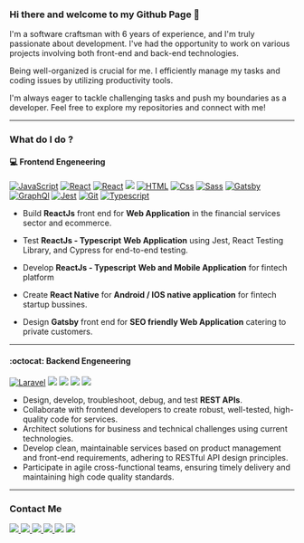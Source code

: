 ### Hi there and welcome to my Github Page 👋

I'm a software craftsman with 6 years of experience, and I'm truly passionate about development. I've had the opportunity to work on various projects involving both front-end and back-end technologies.

Being well-organized is crucial for me. I efficiently manage my tasks and coding issues by utilizing productivity tools.<br />

I'm always eager to tackle challenging tasks and push my boundaries as a developer. Feel free to explore my repositories and connect with me!

---

### What do I do ?


#### :computer: Frontend Engeneering
<p>
  <a href="https://javascript.info/">
    <img alt="JavaScript"
      src="https://img.shields.io/badge/JavaScript-F7DF1E?logo=javascript&logoColor=white&style=for-the-badge" /></a>
  <a href="https://reactjs.org/">
    <img alt="React"
      src="https://img.shields.io/badge/React-61DAFB?logo=react&logoColor=white&style=for-the-badge" /></a>
  <a href="https://reactnative.dev/">
    <img alt="React"
      src="https://img.shields.io/endpoint?logo=react&logoColor=white&style=for-the-badge&url=https%3A%2F%2Fmocki.io%2Fv1%2F93a5f111-0e53-4d8f-be4e-fcc97319ac6e" /></a>
  <a href="ttps://redux.js.org/">
    <img src="https://img.shields.io/badge/Redux-764ABC?logo=redux&logoColor=white&style=for-the-badge"></a>
  <a href=https://html.com/">
    <img alt="HTML" src="https://img.shields.io/badge/HTML-E34F26?logo=html5&logoColor=white&style=for-the-badge" /></a>
  <a href="ttps://developer.mozilla.org/en-US/docs/Web/CSS/">
    <img alt="Css" src="https://img.shields.io/badge/CSS-1572B6?logo=css3&logoColor=white&style=for-the-badge" /></a>
  <a href="https://sass-lang.com/">
    <img alt="Sass" src="https://img.shields.io/badge/Sass-CC6699?logo=sass&logoColor=white&style=for-the-badge" /></a>
  <a href="https://www.gatsbyjs.com/">
    <img alt="Gatsby"
      src="https://img.shields.io/badge/Gatsby-663399?logo=gatsby&logoColor=white&style=for-the-badge" /></a>
  <a href="https://graphql.org/">
    <img alt="GraphQl"
      src="https://img.shields.io/badge/GraphQL-E10098?logo=graphql&logoColor=white&style=for-the-badge" /><a>
      <a href="https://jestjs.io/">
        <img alt="Jest"
          src="https://img.shields.io/endpoint?logo=jest&style=for-the-badge&url=https%3A%2F%2Fmocki.io%2Fv1%2Ffc3308ad-d090-4ee4-983b-864b9b02f6cc" /></a>
      <a href="https://git-scm.com/">
        <img alt="Git"
          src="https://img.shields.io/endpoint?logo=Git&logoColor=white&style=for-the-badge&url=https%3A%2F%2Fmocki.io%2Fv1%2F3d59c37b-030a-414b-859a-337fbe66d402" /></a>
      <a href="https://www.typescriptlang.org/">
        <img alt="Typescript"
          src="https://img.shields.io/endpoint?logo=typescript&logoColor=white&style=for-the-badge&url=https%3A%2F%2Fmocki.io%2Fv1%2F808da524-acdb-4153-b249-c441a96e666b" /><a>

</p>


- Build **ReactJs** front end for <b>Web Application</b> in the financial services sector and ecommerce.

- Test **ReactJs - Typescript** <b>Web Application</b> using Jest, React Testing Library, and Cypress for end-to-end testing.

- Develop **ReactJs - Typescript** <b>Web and Mobile Application</b> for fintech platform

- Create **React Native** for <b>Android / IOS native application</b> for fintech startup bussines.

- Design **Gatsby** front end for <b>SEO friendly Web Application</b> catering to private customers.

---

#### :octocat: Backend Engeneering
<p>
  <a href="https://laravel.com/">
    <img alt="Laravel"
      src="https://img.shields.io/endpoint?logo=laravel&logoColor=white&style=for-the-badge&url=https%3A%2F%2Fmocki.io%2Fv1%2Fd3a17d1c-8ac7-4cb3-852b-b2d68caaafde" /></a>
  <a href="https://www.nginx.com/">
    <img src="https://img.shields.io/badge/Nginx-269539?logo=nginx&logoColor=white&style=for-the-badge"></a>
  <a href="https://www.mysql.com/">
    <img src="https://img.shields.io/badge/MySQL-4479A1?logo=mysql&logoColor=white&style=for-the-badge"></a>
  <a href="https://nodejs.org/en/">
    <img
      src="https://img.shields.io/endpoint?logo=node-dot-js&logoColor=white&style=for-the-badge&url=https%3A%2F%2Fmocki.io%2Fv1%2F44493678-2e1d-4797-9a5a-fa4fd81f735d"><a />
    <a href="https://www.mongodb.com/">
      <img
        src="https://img.shields.io/endpoint?logo=mongodb&logoColor=white&style=for-the-badge&url=https%3A%2F%2Fmocki.io%2Fv1%2Fd67b7402-338e-4d03-b7fe-bae70f218f62"><a>
</p>

- Design, develop, troubleshoot, debug, and test **REST APIs**.
- Collaborate with frontend developers to create robust, well-tested, high-quality code for services.
- Architect solutions for business and technical challenges using current technologies.
- Develop clean, maintainable services based on product management and front-end requirements, adhering to RESTful API design principles.
- Participate in agile cross-functional teams, ensuring timely delivery and maintaining high code quality standards.

---



### Contact Me


<p>
  <a href="https://www.linkedin.com/in/sajjad-taghilou/">
    <img src="https://img.shields.io/badge/LinkedIn-0077B5?style=for-the-badge&logo=linkedin&logoColor=white">
  </a>
  <a href="mailto:sajjad.taghilou@outlook.com"><img
      src="https://img.shields.io/endpoint?logo=microsoft%20outlook&logoColor=whithe&style=for-the-badge&url=https%3A%2F%2Fmocki.io%2Fv1%2F6537d09c-f561-4652-8838-3420b6c931fd">
  </a>
  <a href="https://stackoverflow.com/users/8888746/sajjad-taghilou">
    <img src="https://img.shields.io/badge/stackoverflow-FE7A16?style=for-the-badge&logo=stackoverflow&logoColor=white">
  </a>
  <a href="https://sajjadtaghilou.medium.com/">
    <img
      src="https://img.shields.io/endpoint?logo=medium&logoColor=white&style=for-the-badge&url=https%3A%2F%2Fmocki.io%2Fv1%2F314068b5-5f44-4949-9f20-ced43a65bc9e">
  </a>
  <a href="https://twitter.com/SajjadTaghilou"><img
      src="https://img.shields.io/endpoint?logo=twitter&logoColor=white&style=for-the-badge&url=https%3A%2F%2Fmocki.io%2Fv1%2Feddd4c8c-dc13-4d95-9b82-b51c8c64bd6b"></a>
  <a href="https://dev.to/sajjadtaghilou"><img
      src="https://img.shields.io/endpoint?logo=dev-dot-to&logoColor=white&style=for-the-badge&url=https%3A%2F%2Fmocki.io%2Fv1%2F5aaa46ba-e5a5-4c6f-990c-1737bbf2133c"></a>
</p>
